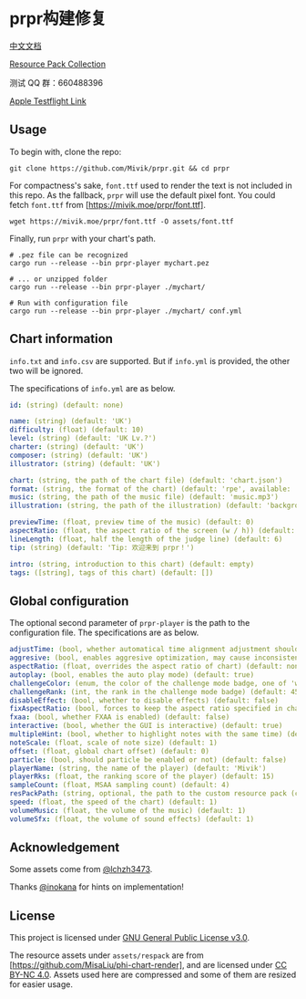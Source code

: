 # **prpr构建修复**

[中文文档](https://mivik.moe/prpr-docs)

[Resource Pack Collection](https://prprblog.kevin2106.top/)

测试 QQ 群：660488396

[Apple Testflight Link](https://testflight.apple.com/join/1ABHkbR8)

## Usage

To begin with, clone the repo:

```shell
git clone https://github.com/Mivik/prpr.git && cd prpr
```

For compactness's sake, `font.ttf` used to render the text is not included in this repo. As the fallback, `prpr` will use the default pixel font. You could fetch `font.ttf` from [https://mivik.moe/prpr/font.ttf].

```shell
wget https://mivik.moe/prpr/font.ttf -O assets/font.ttf
```

Finally, run `prpr` with your chart's path.

```shell
# .pez file can be recognized
cargo run --release --bin prpr-player mychart.pez

# ... or unzipped folder
cargo run --release --bin prpr-player ./mychart/

# Run with configuration file
cargo run --release --bin prpr-player ./mychart/ conf.yml
```

## Chart information

`info.txt` and `info.csv` are supported. But if `info.yml` is provided, the other two will be ignored. 

The specifications of `info.yml` are as below.

```yml
id: (string) (default: none)

name: (string) (default: 'UK')
difficulty: (float) (default: 10)
level: (string) (default: 'UK Lv.?')
charter: (string) (default: 'UK')
composer: (string) (default: 'UK')
illustrator: (string) (default: 'UK')

chart: (string, the path of the chart file) (default: 'chart.json')
format: (string, the format of the chart) (default: 'rpe', available: 'rpe', 'pgr', 'pec')
music: (string, the path of the music file) (default: 'music.mp3')
illustration: (string, the path of the illustration) (default: 'background.png')

previewTime: (float, preview time of the music) (default: 0)
aspectRatio: (float, the aspect ratio of the screen (w / h)) (default: 16 / 9)
lineLength: (float, half the length of the judge line) (default: 6)
tip: (string) (default: 'Tip: 欢迎来到 prpr！')

intro: (string, introduction to this chart) (default: empty)
tags: ([string], tags of this chart) (default: [])
```

## Global configuration

The optional second parameter of `prpr-player` is the path to the configuration file. The specifications are as below.

```yml
adjustTime: (bool, whether automatical time alignment adjustment should be enabled) (default: true)
aggresive: (bool, enables aggresive optimization, may cause inconsistent render result) (default: true)
aspectRatio: (float, overrides the aspect ratio of chart) (default: none)
autoplay: (bool, enables the auto play mode) (default: true)
challengeColor: (enum, the color of the challenge mode badge, one of 'white', 'green', 'blue', 'red', 'golden', 'rainbow') (default: golden)
challengeRank: (int, the rank in the challenge mode badge) (default: 45)
disableEffect: (bool, whether to disable effects) (default: false)
fixAspectRatio: (bool, forces to keep the aspect ratio specified in chart) (default: false)
fxaa: (bool, whether FXAA is enabled) (default: false)
interactive: (bool, whether the GUI is interactive) (default: true)
multipleHint: (bool, whether to highlight notes with the same time) (default: true)
noteScale: (float, scale of note size) (default: 1)
offset: (float, global chart offset) (default: 0)
particle: (bool, should particle be enabled or not) (default: false)
playerName: (string, the name of the player) (default: 'Mivik')
playerRks: (float, the ranking score of the player) (default: 15)
sampleCount: (float, MSAA sampling count) (default: 4)
resPackPath: (string, optional, the path to the custom resource pack (can be folder or ZIP archive)) (default: none)
speed: (float, the speed of the chart) (default: 1)
volumeMusic: (float, the volume of the music) (default: 1)
volumeSfx: (float, the volume of sound effects) (default: 1)
```

## Acknowledgement

Some assets come from [@lchzh3473](https://github.com/lchzh3473).

Thanks [@inokana](https://github.com/GBTP) for hints on implementation!

## License

This project is licensed under [GNU General Public License v3.0](LICENSE).

The resource assets under `assets/respack` are from [https://github.com/MisaLiu/phi-chart-render], and are licensed under [CC BY-NC 4.0](https://creativecommons.org/licenses/by-nc/4.0/). Assets used here are compressed and some of them are resized for easier usage.
